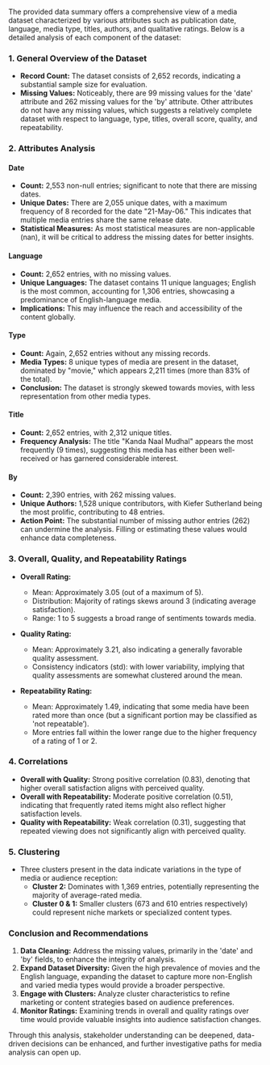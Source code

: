 The provided data summary offers a comprehensive view of a media dataset characterized by various attributes such as publication date, language, media type, titles, authors, and qualitative ratings. Below is a detailed analysis of each component of the dataset:

### 1. General Overview of the Dataset
- **Record Count:** The dataset consists of 2,652 records, indicating a substantial sample size for evaluation.
- **Missing Values:** Noticeably, there are 99 missing values for the 'date' attribute and 262 missing values for the 'by' attribute. Other attributes do not have any missing values, which suggests a relatively complete dataset with respect to language, type, titles, overall score, quality, and repeatability.

### 2. Attributes Analysis

#### Date
- **Count:** 2,553 non-null entries; significant to note that there are missing dates.
- **Unique Dates:** There are 2,055 unique dates, with a maximum frequency of 8 recorded for the date "21-May-06." This indicates that multiple media entries share the same release date.
- **Statistical Measures:** As most statistical measures are non-applicable (nan), it will be critical to address the missing dates for better insights.

#### Language
- **Count:** 2,652 entries, with no missing values.
- **Unique Languages:** The dataset contains 11 unique languages; English is the most common, accounting for 1,306 entries, showcasing a predominance of English-language media.
- **Implications:** This may influence the reach and accessibility of the content globally.

#### Type
- **Count:** Again, 2,652 entries without any missing records.
- **Media Types:** 8 unique types of media are present in the dataset, dominated by "movie," which appears 2,211 times (more than 83% of the total). 
- **Conclusion:** The dataset is strongly skewed towards movies, with less representation from other media types.

#### Title
- **Count:** 2,652 entries, with 2,312 unique titles.
- **Frequency Analysis:** The title "Kanda Naal Mudhal" appears the most frequently (9 times), suggesting this media has either been well-received or has garnered considerable interest.

#### By
- **Count:** 2,390 entries, with 262 missing values.
- **Unique Authors:** 1,528 unique contributors, with Kiefer Sutherland being the most prolific, contributing to 48 entries. 
- **Action Point:** The substantial number of missing author entries (262) can undermine the analysis. Filling or estimating these values would enhance data completeness.

### 3. Overall, Quality, and Repeatability Ratings
- **Overall Rating:**
   - Mean: Approximately 3.05 (out of a maximum of 5).
   - Distribution: Majority of ratings skews around 3 (indicating average satisfaction).
   - Range: 1 to 5 suggests a broad range of sentiments towards media.
  
- **Quality Rating:**
   - Mean: Approximately 3.21, also indicating a generally favorable quality assessment.
   - Consistency indicators (std): with lower variability, implying that quality assessments are somewhat clustered around the mean.
   
- **Repeatability Rating:**
   - Mean: Approximately 1.49, indicating that some media have been rated more than once (but a significant portion may be classified as 'not repeatable’).
   - More entries fall within the lower range due to the higher frequency of a rating of 1 or 2.

### 4. Correlations
- **Overall with Quality:** Strong positive correlation (0.83), denoting that higher overall satisfaction aligns with perceived quality.
- **Overall with Repeatability:** Moderate positive correlation (0.51), indicating that frequently rated items might also reflect higher satisfaction levels.
- **Quality with Repeatability:** Weak correlation (0.31), suggesting that repeated viewing does not significantly align with perceived quality.

### 5. Clustering
- Three clusters present in the data indicate variations in the type of media or audience reception:
  - **Cluster 2:** Dominates with 1,369 entries, potentially representing the majority of average-rated media.
  - **Cluster 0 & 1:** Smaller clusters (673 and 610 entries respectively) could represent niche markets or specialized content types.

### Conclusion and Recommendations
1. **Data Cleaning:** Address the missing values, primarily in the 'date' and 'by' fields, to enhance the integrity of analysis.
2. **Expand Dataset Diversity:** Given the high prevalence of movies and the English language, expanding the dataset to capture more non-English and varied media types would provide a broader perspective.
3. **Engage with Clusters:** Analyze cluster characteristics to refine marketing or content strategies based on audience preferences.
4. **Monitor Ratings:** Examining trends in overall and quality ratings over time would provide valuable insights into audience satisfaction changes.

Through this analysis, stakeholder understanding can be deepened, data-driven decisions can be enhanced, and further investigative paths for media analysis can open up.